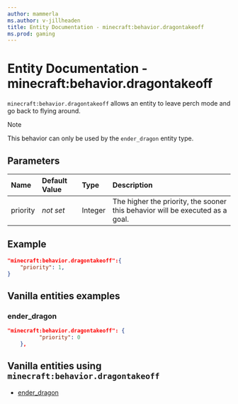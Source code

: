 ```yaml
---
author: mammerla
ms.author: v-jillheaden
title: Entity Documentation - minecraft:behavior.dragontakeoff
ms.prod: gaming
---
```


# Entity Documentation - minecraft:behavior.dragontakeoff

`minecraft:behavior.dragontakeoff` allows an entity to leave perch mode and go back to flying around.

> [!NOTE]
> This behavior can only be used by the `ender_dragon` entity type.

## Parameters

|Name |Default Value  |Type  |Description  |
|:----------|:----------|:----------|:----------|
|priority|*not set*|Integer|The higher the priority, the sooner this behavior will be executed as a goal.|

## Example

```json
"minecraft:behavior.dragontakeoff":{
    "priority": 1,
}
```

## Vanilla entities examples

### ender_dragon

```json
"minecraft:behavior.dragontakeoff": {
          "priority": 0
    },

``````

## Vanilla entities using `minecraft:behavior.dragontakeoff`

- [ender_dragon](../../../../Source/VanillaBehaviorPack_Snippets/entities/ender_dragon.md)
